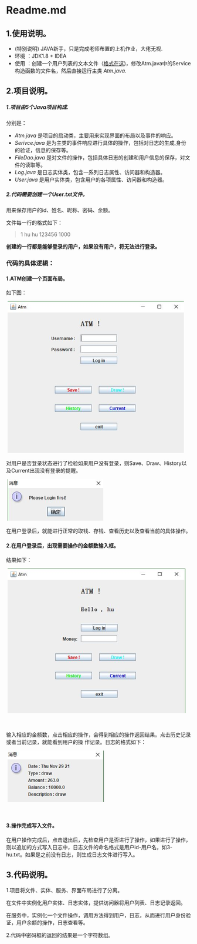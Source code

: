 # Readme.md

## 1.使用说明。

- (特别说明) JAVA新手，只是完成老师布置的上机作业，大佬无视.
- 环境 ：JDK1.8 + IDEA
- 使用 ：创建一个用户列表的文本文件（[格式在这](#2.代码需要创建一个*User.txt*文件。))，修改Atm.java中的Service构造函数的文件名，然后直接运行主类 *Atm.java*.

## 2.项目说明。

##### 1.项目由5个Java项目构成.

   分别是：

- *Atm.java*  是项目的启动类，主要用来实现界面的布局以及事件的响应。
- *Serivce.java*  是为主类的事件响应进行具体的操作，包括对日志的生成,身份的验证，信息的保存等。
- *FileDao.java* 是对文件的操作，包括具体日志的创建和用户信息的保存，对文件的读取等。
- *Log.java* 是日志实体类，包含一系列日志属性、访问器和构造器。
- *User.java* 是用户实体类，包含用户的各项属性、访问器和构造器。

 

##### 2.代码需要创建一个*User.txt*文件。

用来保存用户的id、姓名、昵称、密码、余额。

 文件每一行的格式如下： 

> 1 hu hu 123456 1000

**创建的一行都是能够登录的用户，如果没有用户，将无法进行登录。**



### 代码的具体逻辑：

#### 1.ATM创建一个页面布局。

如下图：

​					![](img/layout.JPG)                               

  

​      对用户是否登录状态进行了检验如果用户没有登录，则Save、Draw、History以及Current出现没有登录的提醒。

​                                                               ![](img/Login.JPG)

 

​       在用户登录后，就能进行正常的取钱、存钱、查看历史以及查看当前的具体操作。

#### 2.在用户登录后，出现需要操作的金额数输入框。

结果如下：



   ​                                         ![](img/AfterLog.JPG)

​      

​      输入相应的金额数，点击相应的操作，会得到相应的操作返回结果。点击历史记录或者当前记录，就能看到用户的操        作记录。日志的格式如下：

​				                                     ![](img/Logs.JPG)  

​     

#### 3.操作完成写入文件。

​	在用户操作完成后，点击退出后，先检查用户是否进行了操作，如果进行了操作，则以追加的方式写入日志中，日志文件的命名格式是用户id-用户名，如3-hu.txt。如果是之前没有日志，则生成日志文件进行写入。

## 3.代码说明。

1.项目将文件、实体、服务、界面布局进行了分离。

在文件中实例化用户实体、日志实体，提供访问器将用户列表、日志记录返回。

在服务中，实例化一个文件操作，调用方法得到用户，日志，从而进行用户身份验证，用户余额的操作，日志查看等。

2.代码中密码框的返回的结果是一个字符数组。



